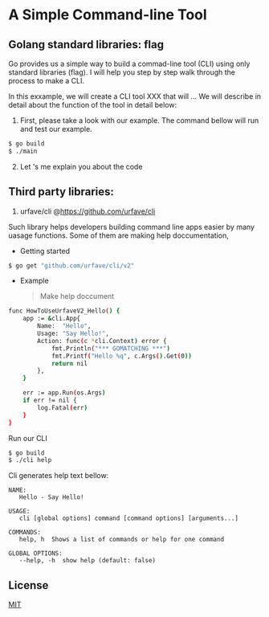 # A Simple Command-line Tool

## Golang standard libraries: flag

Go provides us a simple way to build a commad-line tool (CLI) using only standard libraries (flag). I will help you step by step walk through the process to make a CLI.

In this exxample, we will create a CLI tool XXX that will ... We will describe in detail about the function of the tool in detail below:

1. First, please take a look with our example.
   The command bellow will run and test our example.

```bash
$ go build
$ ./main
```

2. Let 's me explain you about the code

## Third party libraries:

1. urfave/cli
   @https://github.com/urfave/cli

Such library helps developers building command line apps easier by many uasage functions.
Some of them are making help doccumentation,

- Getting started

```bash
$ go get "github.com/urfave/cli/v2"
```

- Example
  > Make help doccument

```bash
func HowToUseUrfaveV2_Hello() {
	app := &cli.App{
		Name:  "Hello",
		Usage: "Say Hello!",
		Action: func(c *cli.Context) error {
			fmt.Println("*** GOMATCHING ***")
			fmt.Printf("Hello %q", c.Args().Get(0))
			return nil
		},
	}

	err := app.Run(os.Args)
	if err != nil {
		log.Fatal(err)
	}
}
```

Run our CLI

```bash
$ go build
$ ./cli help
```

Cli generates help text bellow:

```
NAME:
   Hello - Say Hello!

USAGE:
   cli [global options] command [command options] [arguments...]

COMMANDS:
   help, h  Shows a list of commands or help for one command

GLOBAL OPTIONS:
   --help, -h  show help (default: false)
```

## License

[MIT](https://www.gomatching.org/license)
